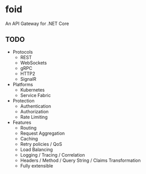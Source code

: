 # foid
An API Gateway for .NET Core

## TODO
- Protocols
  - REST
  - WebSockets
  - gRPC
  - HTTP2
  - SignalR
- Platforms
  - Kubernetes
  - Service Fabric
- Protection
  - Authentication
  - Authorization
  - Rate Limiting 
- Features
  - Routing
  - Request Aggregation
  - Caching
  - Retry policies / QoS
  - Load Balancing
  - Logging / Tracing / Correlation
  - Headers / Method / Query String / Claims Transformation
  - Fully extensible
